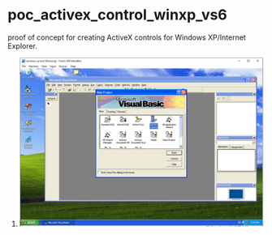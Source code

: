 # poc_activex_control_winxp_vs6
proof of concept for creating ActiveX controls for Windows XP/Internet Explorer.

1. ![Create an ActiveX control project](assets/step01.png)
